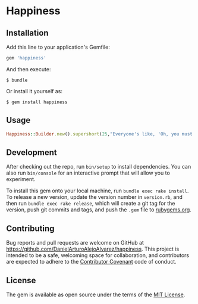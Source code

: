 # Happiness

## Installation

Add this line to your application's Gemfile:

```ruby
gem 'happiness'
```

And then execute:

    $ bundle

Or install it yourself as:

    $ gem install happiness

## Usage

```ruby
Happiness::Builder.new().supershort(25,"Everyone's like, 'Oh, you must live in L.A., the glamorous life,' and I really don't. I'm in a small house, in Pittsburgh, in the snow.") # Everyone's like, 'Oh, you...
```

## Development

After checking out the repo, run `bin/setup` to install dependencies. You can also run `bin/console` for an interactive prompt that will allow you to experiment.

To install this gem onto your local machine, run `bundle exec rake install`. To release a new version, update the version number in `version.rb`, and then run `bundle exec rake release`, which will create a git tag for the version, push git commits and tags, and push the `.gem` file to [rubygems.org](https://rubygems.org).

## Contributing

Bug reports and pull requests are welcome on GitHub at https://github.com/DanielArturoAlejoAlvarez/happiness. This project is intended to be a safe, welcoming space for collaboration, and contributors are expected to adhere to the [Contributor Covenant](http://contributor-covenant.org) code of conduct.


## License

The gem is available as open source under the terms of the [MIT License](http://opensource.org/licenses/MIT).

